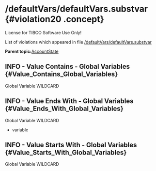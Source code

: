 # /defaultVars/defaultVars.substvar {#violation20 .concept}

License for TIBCO Software Use Only!

List of violations which appeared in file [/defaultVars/defaultVars.substvar](../../../projects/AccountState/defaultVars/defaultVars.substvar.md)

**Parent topic:**[AccountState](../../../qa/projects/AccountState.md)

## INFO - Value Contains - Global Variables {#Value_Contains_Global_Variables}

Global Variable WILDCARD

## INFO - Value Ends With - Global Variables {#Value_Ends_With_Global_Variables}

Global Variable WILDCARD

-   variable

## INFO - Value Starts With - Global Variables {#Value_Starts_With_Global_Variables}

Global Variable WILDCARD

